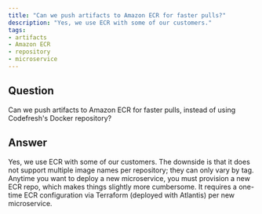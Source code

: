```yaml
---
title: "Can we push artifacts to Amazon ECR for faster pulls?"
description: "Yes, we use ECR with some of our customers."
tags:
- artifacts
- Amazon ECR
- repository
- microservice
---
```


## Question

Can we push artifacts to Amazon ECR for faster pulls, instead of using Codefresh's Docker repository?


## Answer

Yes, we use ECR with some of our customers. The downside is that it does not support multiple image names per repository; they can only vary by tag. Anytime you want to deploy a new microservice, you must provision a new ECR repo, which makes things slightly more cumbersome. It requires a one-time ECR configuration via Terraform (deployed with Atlantis) per new microservice.
